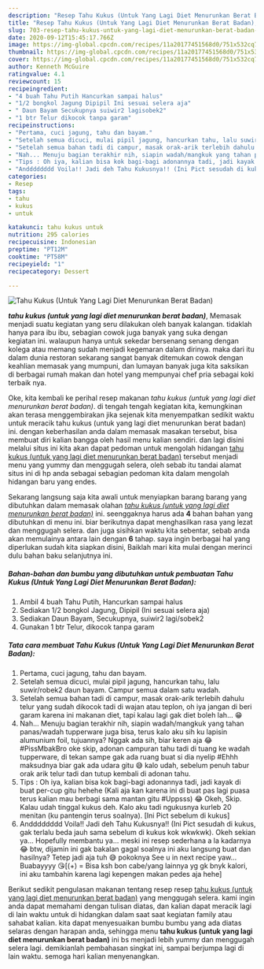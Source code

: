 ```yaml
---
description: "Resep Tahu Kukus (Untuk Yang Lagi Diet Menurunkan Berat Badan), Bisa Manjain Lidah"
title: "Resep Tahu Kukus (Untuk Yang Lagi Diet Menurunkan Berat Badan), Bisa Manjain Lidah"
slug: 703-resep-tahu-kukus-untuk-yang-lagi-diet-menurunkan-berat-badan-bisa-manjain-lidah
date: 2020-09-12T15:45:17.766Z
image: https://img-global.cpcdn.com/recipes/11a20177451568d0/751x532cq70/tahu-kukus-untuk-yang-lagi-diet-menurunkan-berat-badan-foto-resep-utama.jpg
thumbnail: https://img-global.cpcdn.com/recipes/11a20177451568d0/751x532cq70/tahu-kukus-untuk-yang-lagi-diet-menurunkan-berat-badan-foto-resep-utama.jpg
cover: https://img-global.cpcdn.com/recipes/11a20177451568d0/751x532cq70/tahu-kukus-untuk-yang-lagi-diet-menurunkan-berat-badan-foto-resep-utama.jpg
author: Kenneth McGuire
ratingvalue: 4.1
reviewcount: 15
recipeingredient:
- "4 buah Tahu Putih Hancurkan sampai halus"
- "1/2 bongkol Jagung Dipipil Ini sesuai selera aja"
- " Daun Bayam Secukupnya suiwir2 lagisobek2"
- "1 btr Telur dikocok tanpa garam"
recipeinstructions:
- "Pertama, cuci jagung, tahu dan bayam."
- "Setelah semua dicuci, mulai pipil jagung, hancurkan tahu, lalu suwir/robek2 daun bayam. Campur semua dalam satu wadah."
- "Setelah semua bahan tadi di campur, masak orak-arik terlebih dahulu telur yang sudah dikocok tadi di wajan atau teplon, oh iya jangan di beri garam karena ini makanan diet, tapi kalau lagi gak diet boleh lah... 😁"
- "Nah... Menuju bagian terakhir nih, siapin wadah/mangkuk yang tahan panas/wadah tupperware juga bisa, terus kalo aku sih ku lapisin alumunium foil, tujuannya? Nggak ada sih, biar keren aja 😂 #PissMbakBro oke skip, adonan campuran tahu tadi di tuang ke wadah tupperware, di tekan sampe gak ada ruang buat si dia nyelip #Ehhh maksudnya biar gak ada udara gitu 😅 kalo udah, sebelum penuh tabur orak arik telur tadi dan tutup kembali di adonan tahu."
- "Tips : Oh iya, kalian bisa kok bagi-bagi adonannya tadi, jadi kayak di buat per-cup gitu hehehe (Kali aja kan karena ini di buat pas lagi puasa terus kalian mau berbagi sama mantan gitu #Uppsss) 😂 Okeh, Skip. Kalau udah tinggal kukus deh. Kalo aku tadi ngukusnya kurleb 20 menitan (ku pantengin terus soalnya). [Ini Pict sebelum di kukus]"
- "Andddddddd Voila!! Jadi deh Tahu Kukusnya!! (Ini Pict sesudah di kukus, gak terlalu beda jauh sama sebelum di kukus kok wkwkwk). Okeh sekian ya... Hopefully membantu ya... meski ini resep sederhana a la kadarnya 😂 btw, dijamin ini gak bakalan gagal soalnya ini aku langsung buat dan hasilnya? Tetep jadi aja tuh 😅 pokoknya See u in next recipe yaw... Buabayyyy 😘[(+) = Bisa ksh bon cabe/yang lainnya yg gk bnyk kalori, ini aku tambahin karena lagi kepengen makan pedes aja hehe]"
categories:
- Resep
tags:
- tahu
- kukus
- untuk

katakunci: tahu kukus untuk 
nutrition: 295 calories
recipecuisine: Indonesian
preptime: "PT12M"
cooktime: "PT58M"
recipeyield: "1"
recipecategory: Dessert

---
```



![Tahu Kukus (Untuk Yang Lagi Diet Menurunkan Berat Badan)](https://img-global.cpcdn.com/recipes/11a20177451568d0/751x532cq70/tahu-kukus-untuk-yang-lagi-diet-menurunkan-berat-badan-foto-resep-utama.jpg)

<b><i>tahu kukus (untuk yang lagi diet menurunkan berat badan)</i></b>, Memasak menjadi suatu kegiatan yang seru dilakukan oleh banyak kalangan. tidaklah hanya para ibu ibu, sebagian cowok juga banyak yang suka dengan kegiatan ini. walaupun hanya untuk sekedar bersenang senang dengan kolega atau memang sudah menjadi kegemaran dalam dirinya. maka dari itu dalam dunia restoran sekarang sangat banyak ditemukan cowok dengan keahlian memasak yang mumpuni, dan lumayan banyak juga kita saksikan di berbagai rumah makan dan hotel yang mempunyai chef pria sebagai koki terbaik nya.

Oke, kita kembali ke perihal resep makanan <i>tahu kukus (untuk yang lagi diet menurunkan berat badan)</i>. di tengah tengah kegiatan kita, kemungkinan akan terasa menggembirakan jika sejenak kita menyempatkan sedikit waktu untuk meracik tahu kukus (untuk yang lagi diet menurunkan berat badan) ini. dengan keberhasilan anda dalam memasak masakan tersebut, bisa membuat diri kalian bangga oleh hasil menu kalian sendiri. dan lagi disini melalui situs ini kita akan dapat pedoman untuk mengolah hidangan <u>tahu kukus (untuk yang lagi diet menurunkan berat badan)</u> tersebut menjadi menu yang yummy dan menggugah selera, oleh sebab itu tandai alamat situs ini di hp anda sebagai sebagian pedoman kita dalam mengolah hidangan baru yang endes.




Sekarang langsung saja kita awali untuk menyiapkan barang barang yang dibutuhkan dalam memasak olahan <u><i>tahu kukus (untuk yang lagi diet menurunkan berat badan)</i></u> ini. seenggaknya harus ada <b>4</b> bahan bahan yang dibutuhkan di menu ini. biar berikutnya dapat menghasilkan rasa yang lezat dan menggugah selera. dan juga sisihkan waktu kita sebentar, sebab anda akan memulainya antara lain dengan <b>6</b> tahap. saya ingin berbagai hal yang diperlukan sudah kita siapkan disini, Baiklah mari kita mulai dengan merinci dulu bahan baku selanjutnya ini.

<!--inarticleads1-->

##### Bahan-bahan dan bumbu yang dibutuhkan untuk pembuatan Tahu Kukus (Untuk Yang Lagi Diet Menurunkan Berat Badan):

1. Ambil 4 buah Tahu Putih, Hancurkan sampai halus
1. Sediakan 1/2 bongkol Jagung, Dipipil (Ini sesuai selera aja)
1. Sediakan  Daun Bayam, Secukupnya, suiwir2 lagi/sobek2
1. Gunakan 1 btr Telur, dikocok tanpa garam




<!--inarticleads2-->

##### Tata cara membuat Tahu Kukus (Untuk Yang Lagi Diet Menurunkan Berat Badan):

1. Pertama, cuci jagung, tahu dan bayam.
1. Setelah semua dicuci, mulai pipil jagung, hancurkan tahu, lalu suwir/robek2 daun bayam. Campur semua dalam satu wadah.
1. Setelah semua bahan tadi di campur, masak orak-arik terlebih dahulu telur yang sudah dikocok tadi di wajan atau teplon, oh iya jangan di beri garam karena ini makanan diet, tapi kalau lagi gak diet boleh lah... 😁
1. Nah... Menuju bagian terakhir nih, siapin wadah/mangkuk yang tahan panas/wadah tupperware juga bisa, terus kalo aku sih ku lapisin alumunium foil, tujuannya? Nggak ada sih, biar keren aja 😂 #PissMbakBro oke skip, adonan campuran tahu tadi di tuang ke wadah tupperware, di tekan sampe gak ada ruang buat si dia nyelip #Ehhh maksudnya biar gak ada udara gitu 😅 kalo udah, sebelum penuh tabur orak arik telur tadi dan tutup kembali di adonan tahu.
1. Tips : Oh iya, kalian bisa kok bagi-bagi adonannya tadi, jadi kayak di buat per-cup gitu hehehe (Kali aja kan karena ini di buat pas lagi puasa terus kalian mau berbagi sama mantan gitu #Uppsss) 😂 Okeh, Skip. Kalau udah tinggal kukus deh. Kalo aku tadi ngukusnya kurleb 20 menitan (ku pantengin terus soalnya). [Ini Pict sebelum di kukus]
1. Andddddddd Voila!! Jadi deh Tahu Kukusnya!! (Ini Pict sesudah di kukus, gak terlalu beda jauh sama sebelum di kukus kok wkwkwk). Okeh sekian ya... Hopefully membantu ya... meski ini resep sederhana a la kadarnya 😂 btw, dijamin ini gak bakalan gagal soalnya ini aku langsung buat dan hasilnya? Tetep jadi aja tuh 😅 pokoknya See u in next recipe yaw... Buabayyyy 😘[(+) = Bisa ksh bon cabe/yang lainnya yg gk bnyk kalori, ini aku tambahin karena lagi kepengen makan pedes aja hehe]




Berikut sedikit pengulasan makanan tentang resep resep <u>tahu kukus (untuk yang lagi diet menurunkan berat badan)</u> yang menggugah selera. kami ingin anda dapat memahami dengan tulisan diatas, dan kalian dapat meracik lagi di lain waktu untuk di hidangkan dalam saat saat kegiatan family atau sahabat kalian. kita dapat menyesuaikan bumbu bumbu yang ada diatas selaras dengan harapan anda, sehingga menu <b>tahu kukus (untuk yang lagi diet menurunkan berat badan)</b> ini bs menjadi lebih yummy dan menggugah selera lagi. demikianlah pembahasan singkat ini, sampai berjumpa lagi di lain waktu. semoga hari kalian menyenangkan.
